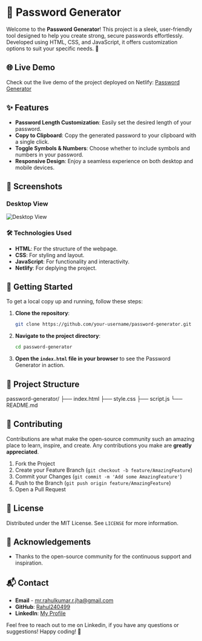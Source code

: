 # 🔐 Password Generator

Welcome to the **Password Generator**! This project is a sleek, user-friendly tool designed to help you create strong, secure passwords effortlessly. Developed using HTML, CSS, and JavaScript, it offers customization options to suit your specific needs. 🚀

## 🌐 Live Demo

Check out the live demo of the project deployed on Netlify: [Password Generator](your-netlify-link)

## ✨ Features

- **Password Length Customization**: Easily set the desired length of your password.
- **Copy to Clipboard**: Copy the generated password to your clipboard with a single click.
- **Toggle Symbols & Numbers**: Choose whether to include symbols and numbers in your password.
- **Responsive Design**: Enjoy a seamless experience on both desktop and mobile devices.

## 📸 Screenshots

### Desktop View
![Desktop View](path-to-desktop-screenshot)

<!-- ### Mobile View
![Mobile View](path-to-mobile-screenshot) -->

### 🛠️ Technologies Used

- **HTML**: For the structure of the webpage.
- **CSS**: For styling and layout.
- **JavaScript**: For functionality and interactivity.
- **Netlify**: For deplying the project.

## 🚀 Getting Started

To get a local copy up and running, follow these steps:

1. **Clone the repository**:
    ```sh
    git clone https://github.com/your-username/password-generator.git
    ```

2. **Navigate to the project directory**:
    ```sh
    cd password-generator
    ```

3. **Open the `index.html` file in your browser** to see the Password Generator in action.

## 📂 Project Structure
password-generator/
├── index.html
├── style.css
├── script.js
└── README.md


## 🤝 Contributing

Contributions are what make the open-source community such an amazing place to learn, inspire, and create. Any contributions you make are **greatly appreciated**.

1. Fork the Project
2. Create your Feature Branch (`git checkout -b feature/AmazingFeature`)
3. Commit your Changes (`git commit -m 'Add some AmazingFeature'`)
4. Push to the Branch (`git push origin feature/AmazingFeature`)
5. Open a Pull Request

## 📝 License

Distributed under the MIT License. See `LICENSE` for more information.

## 🙏 Acknowledgements

- Thanks to the open-source community for the continuous support and inspiration.

## 📬 Contact

- **Email** - [mr.rahulkumar.r.jha@gmail.com](mailto:your-email@example.com)
- **GitHub**: [Rahul240499](https://github.com/Rahul240499)
- **LinkedIn**: [My Profile](https://www.linkedin.com/in/rahulkumar-r-jha/)

Feel free to reach out to me on Linkedin, if you have any questions or suggestions! Happy coding! 🚀

